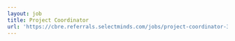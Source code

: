```yaml
---
layout: job
title: Project Coordinator
url: 'https://cbre.referrals.selectminds.com/jobs/project-coordinator-35376'
---
```


